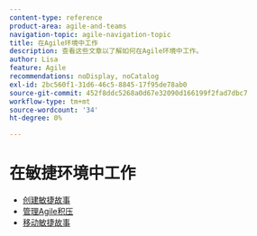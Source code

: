 ```yaml
---
content-type: reference
product-area: agile-and-teams
navigation-topic: agile-navigation-topic
title: 在Agile环境中工作
description: 查看这些文章以了解如何在Agile环境中工作。
author: Lisa
feature: Agile
recommendations: noDisplay, noCatalog
exl-id: 2bc560f1-31d6-46c5-8845-17f95de78ab0
source-git-commit: 452f8ddc5268a0d67e32090d166199f2fad7dbc7
workflow-type: tm+mt
source-wordcount: '34'
ht-degree: 0%

---
```


# 在敏捷环境中工作

* [创建敏捷故事](../../agile/work-in-an-agile-environment/create-an-agile-story.md)
* [管理Agile积压](../../agile/work-in-an-agile-environment/manage-the-agile-backlog.md)
* [移动敏捷故事](../../agile/work-in-an-agile-environment/move-an-agile-story.md)
